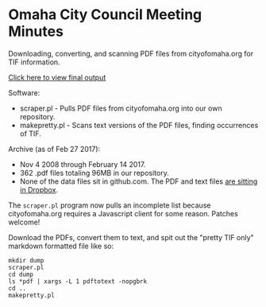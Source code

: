 # Omaha City Council Meeting Minutes

Downloading, converting, and scanning PDF files from cityofomaha.org for TIF information.

[Click here to view final output](https://github.com/opennebraska/pri-tif/tree/master/cityofomaha.org/tif_pretty)

Software:
* scraper.pl - Pulls PDF files from cityofomaha.org into our own repository.
* makepretty.pl - Scans text versions of the PDF files, finding occurrences of TIF.

Archive (as of Feb 27 2017):
* Nov 4 2008 through February 14 2017.
* 362 .pdf files totaling 96MB in our repository.
* None of the data files sit in github.com. The PDF and text files [are sitting in Dropbox](https://www.dropbox.com/sh/lb1kwtfou7b2kg4/AACAZrrrBOnzRUmgK6ek14a1a?dl=0).

The `scraper.pl` program now pulls an incomplete list because cityofomaha.org
requires a Javascript client for some reason. Patches welcome! 

Download the PDFs, convert them to text, and spit out the "pretty TIF only" 
markdown formatted file like so: 

````
mkdir dump
scraper.pl
cd dump
ls *pdf | xargs -L 1 pdftotext -nopgbrk
cd ..
makepretty.pl
````
